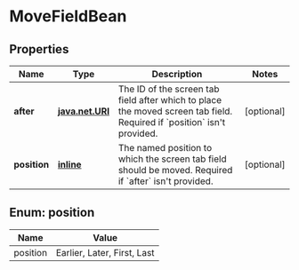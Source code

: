 
# MoveFieldBean

## Properties
Name | Type | Description | Notes
------------ | ------------- | ------------- | -------------
**after** | [**java.net.URI**](java.net.URI.md) | The ID of the screen tab field after which to place the moved screen tab field. Required if &#x60;position&#x60; isn&#39;t provided. |  [optional]
**position** | [**inline**](#PositionEnum) | The named position to which the screen tab field should be moved. Required if &#x60;after&#x60; isn&#39;t provided. |  [optional]


<a name="PositionEnum"></a>
## Enum: position
Name | Value
---- | -----
position | Earlier, Later, First, Last



